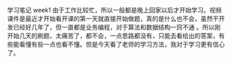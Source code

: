 学习笔记 week1
由于工作比较忙，所以一般都是晚上回家以后才开始学习。视频课件是最近才开始看开课的第一天就直接开始做题，真的是什么也不会，虽然干开发已经好几年了，但一直都是业务编程，对于算法和数据结构一窍不通
。所以刚开始几天的刷题，太痛苦了，都不会，一点思路都没有，只能去看给出的答案，有些能看懂有些一点也看不懂。但是今天看了老师的学习方法，我对于学习更有信心了。
